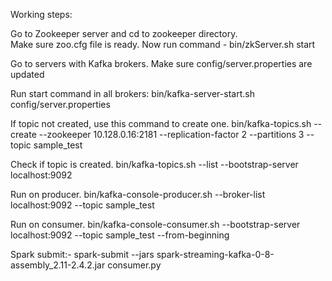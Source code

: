 Working steps:

Go to Zookeeper server and cd to zookeeper directory.  
Make sure zoo.cfg file is ready.
Now run command - bin/zkServer.sh start

Go to servers with Kafka brokers.
Make sure config/server.properties are updated

Run start command in all brokers: bin/kafka-server-start.sh config/server.properties

If topic not created, use this command to create one. bin/kafka-topics.sh --create --zookeeper 10.128.0.16:2181 --replication-factor 2 --partitions 3 --topic sample_test

Check if topic is created. bin/kafka-topics.sh --list --bootstrap-server localhost:9092

Run on producer. bin/kafka-console-producer.sh --broker-list localhost:9092 --topic sample_test

Run on consumer. bin/kafka-console-consumer.sh --bootstrap-server localhost:9092 --topic sample_test --from-beginning

Spark submit:-
spark-submit --jars spark-streaming-kafka-0-8-assembly_2.11-2.4.2.jar consumer.py 


